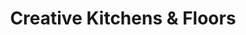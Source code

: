 ---
title: "Creative Kitchens & Floors"
url: /seaford/creative-kitchens-and-floors/
shop: carpet
---